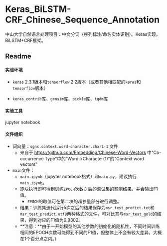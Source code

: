 # Keras_BiLSTM-CRF_Chinese_Sequence_Annotation
中山大学自然语言处理项目：中文分词（序列标注/命名实体识别）。Keras实现，BiLSTM+CRF框架。
## Readme

#### 实验环境

- `keras` 2.3.1版本和`tensorflow` 2.2版本（或者其他相匹配的`keras`和`tensorflow`版本）

- `keras_contrib`库、`gensim`库、`pickle`库、`tqdm`库

#### 实验工具

jupyter notebook

#### 文件组织

- 词向量：`sgns.context.word-character.char1-1` 文件
  - 来自于 https://github.com/Embedding/Chinese-Word-Vectors 中“Co-occurrence Type”中的“Word->Character(1)”的"Context word vectors"
- `main`文件：
  - `main.ipynb`（jupyter notebook格式）和`main.py`，建议执行`main.ipynb`。
  - 逐块执行即可得到训练`EPOCH`次数之后的测试集的预测结果，并会输出F1值。
    - `EPOCH`的取值可在第二块的超参量部分进行调整。
  - 结果：训练集迭代运行5次之后的结果保存为`msr_test_predict.txt`和`msr_test_predict.utf8`两种格式的文件，可对比其与`msr_test_gold`的结果，得到对应的F1值为0.9302。
  - **注意：**由于一开始模型的其他参数的初始化的随机性，不同时间训练相同的EPOCH次数可能得到不同的F1值，但整体上不会有较大差异，大概在1个百分点之内。）
